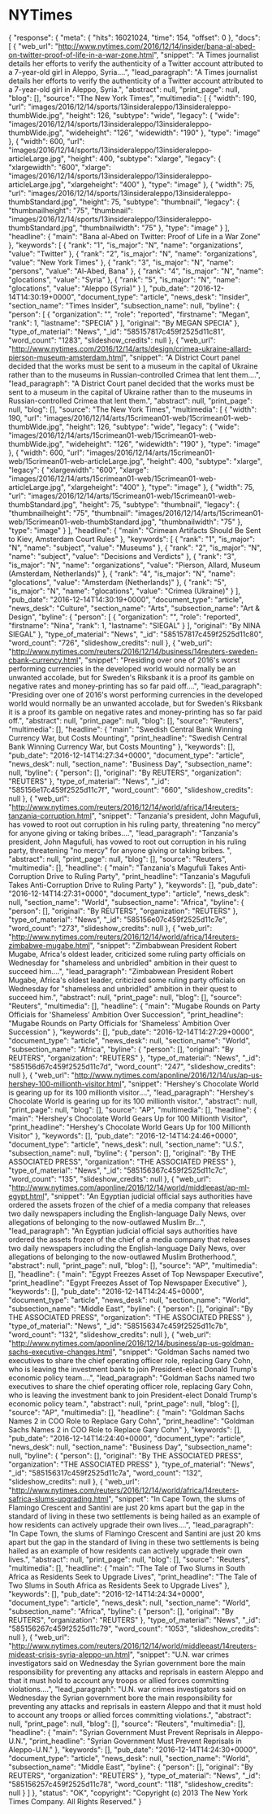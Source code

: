 # NYTimes

{
  "response": {
    "meta": {
      "hits": 16021024,
      "time": 154,
      "offset": 0
    },
    "docs": [
      {
        "web_url": "http://www.nytimes.com/2016/12/14/insider/bana-al-abed-on-twitter-proof-of-life-in-a-war-zone.html",
        "snippet": "A Times journalist details her efforts to verify the authenticity of a Twitter account attributed to a 7-year-old girl in Aleppo, Syria....",
        "lead_paragraph": "A Times journalist details her efforts to verify the authenticity of a Twitter account attributed to a 7-year-old girl in Aleppo, Syria.",
        "abstract": null,
        "print_page": null,
        "blog": [],
        "source": "The New York Times",
        "multimedia": [
          {
            "width": 190,
            "url": "images/2016/12/14/sports/13insideraleppo/13insideraleppo-thumbWide.jpg",
            "height": 126,
            "subtype": "wide",
            "legacy": {
              "wide": "images/2016/12/14/sports/13insideraleppo/13insideraleppo-thumbWide.jpg",
              "wideheight": "126",
              "widewidth": "190"
            },
            "type": "image"
          },
          {
            "width": 600,
            "url": "images/2016/12/14/sports/13insideraleppo/13insideraleppo-articleLarge.jpg",
            "height": 400,
            "subtype": "xlarge",
            "legacy": {
              "xlargewidth": "600",
              "xlarge": "images/2016/12/14/sports/13insideraleppo/13insideraleppo-articleLarge.jpg",
              "xlargeheight": "400"
            },
            "type": "image"
          },
          {
            "width": 75,
            "url": "images/2016/12/14/sports/13insideraleppo/13insideraleppo-thumbStandard.jpg",
            "height": 75,
            "subtype": "thumbnail",
            "legacy": {
              "thumbnailheight": "75",
              "thumbnail": "images/2016/12/14/sports/13insideraleppo/13insideraleppo-thumbStandard.jpg",
              "thumbnailwidth": "75"
            },
            "type": "image"
          }
        ],
        "headline": {
          "main": "Bana al-Abed on Twitter: Proof of Life in a War Zone"
        },
        "keywords": [
          {
            "rank": "1",
            "is_major": "N",
            "name": "organizations",
            "value": "Twitter"
          },
          {
            "rank": "2",
            "is_major": "N",
            "name": "organizations",
            "value": "New York Times"
          },
          {
            "rank": "3",
            "is_major": "N",
            "name": "persons",
            "value": "Al-Abed, Bana"
          },
          {
            "rank": "4",
            "is_major": "N",
            "name": "glocations",
            "value": "Syria"
          },
          {
            "rank": "5",
            "is_major": "N",
            "name": "glocations",
            "value": "Aleppo (Syria)"
          }
        ],
        "pub_date": "2016-12-14T14:30:19+0000",
        "document_type": "article",
        "news_desk": "Insider",
        "section_name": "Times Insider",
        "subsection_name": null,
        "byline": {
          "person": [
            {
              "organization": "",
              "role": "reported",
              "firstname": "Megan",
              "rank": 1,
              "lastname": "SPECIA"
            }
          ],
          "original": "By MEGAN SPECIA"
        },
        "type_of_material": "News",
        "_id": "585157817c459f2525d11c81",
        "word_count": "1283",
        "slideshow_credits": null
      },
      {
        "web_url": "http://www.nytimes.com/2016/12/14/arts/design/crimea-ukraine-allard-pierson-museum-amsterdam.html",
        "snippet": "A District Court panel decided that the works must be sent to a museum in the capital of Ukraine rather than to the museums in Russian-controlled Crimea that lent them....",
        "lead_paragraph": "A District Court panel decided that the works must be sent to a museum in the capital of Ukraine rather than to the museums in Russian-controlled Crimea that lent them.",
        "abstract": null,
        "print_page": null,
        "blog": [],
        "source": "The New York Times",
        "multimedia": [
          {
            "width": 190,
            "url": "images/2016/12/14/arts/15crimean01-web/15crimean01-web-thumbWide.jpg",
            "height": 126,
            "subtype": "wide",
            "legacy": {
              "wide": "images/2016/12/14/arts/15crimean01-web/15crimean01-web-thumbWide.jpg",
              "wideheight": "126",
              "widewidth": "190"
            },
            "type": "image"
          },
          {
            "width": 600,
            "url": "images/2016/12/14/arts/15crimean01-web/15crimean01-web-articleLarge.jpg",
            "height": 400,
            "subtype": "xlarge",
            "legacy": {
              "xlargewidth": "600",
              "xlarge": "images/2016/12/14/arts/15crimean01-web/15crimean01-web-articleLarge.jpg",
              "xlargeheight": "400"
            },
            "type": "image"
          },
          {
            "width": 75,
            "url": "images/2016/12/14/arts/15crimean01-web/15crimean01-web-thumbStandard.jpg",
            "height": 75,
            "subtype": "thumbnail",
            "legacy": {
              "thumbnailheight": "75",
              "thumbnail": "images/2016/12/14/arts/15crimean01-web/15crimean01-web-thumbStandard.jpg",
              "thumbnailwidth": "75"
            },
            "type": "image"
          }
        ],
        "headline": {
          "main": "Crimean Artifacts Should Be Sent to Kiev, Amsterdam Court Rules"
        },
        "keywords": [
          {
            "rank": "1",
            "is_major": "N",
            "name": "subject",
            "value": "Museums"
          },
          {
            "rank": "2",
            "is_major": "N",
            "name": "subject",
            "value": "Decisions and Verdicts"
          },
          {
            "rank": "3",
            "is_major": "N",
            "name": "organizations",
            "value": "Pierson, Allard, Museum (Amsterdam, Netherlands)"
          },
          {
            "rank": "4",
            "is_major": "N",
            "name": "glocations",
            "value": "Amsterdam (Netherlands)"
          },
          {
            "rank": "5",
            "is_major": "N",
            "name": "glocations",
            "value": "Crimea (Ukraine)"
          }
        ],
        "pub_date": "2016-12-14T14:30:19+0000",
        "document_type": "article",
        "news_desk": "Culture",
        "section_name": "Arts",
        "subsection_name": "Art & Design",
        "byline": {
          "person": [
            {
              "organization": "",
              "role": "reported",
              "firstname": "Nina",
              "rank": 1,
              "lastname": "SIEGAL"
            }
          ],
          "original": "By NINA SIEGAL"
        },
        "type_of_material": "News",
        "_id": "585157817c459f2525d11c80",
        "word_count": "726",
        "slideshow_credits": null
      },
      {
        "web_url": "http://www.nytimes.com/reuters/2016/12/14/business/14reuters-sweden-cbank-currency.html",
        "snippet": "Presiding over one of 2016's worst performing currencies in the developed world would normally be an unwanted accolade, but for Sweden's Riksbank it is a proof its gamble on negative rates and money-printing has so far paid off....",
        "lead_paragraph": "Presiding over one of 2016's worst performing currencies in the developed world would normally be an unwanted accolade, but for Sweden's Riksbank it is a proof its gamble on negative rates and money-printing has so far paid off.",
        "abstract": null,
        "print_page": null,
        "blog": [],
        "source": "Reuters",
        "multimedia": [],
        "headline": {
          "main": "Swedish Central Bank Winning Currency War, but Costs Mounting",
          "print_headline": "Swedish Central Bank Winning Currency War, but Costs Mounting"
        },
        "keywords": [],
        "pub_date": "2016-12-14T14:27:34+0000",
        "document_type": "article",
        "news_desk": null,
        "section_name": "Business Day",
        "subsection_name": null,
        "byline": {
          "person": [],
          "original": "By REUTERS",
          "organization": "REUTERS"
        },
        "type_of_material": "News",
        "_id": "585156e17c459f2525d11c7f",
        "word_count": "660",
        "slideshow_credits": null
      },
      {
        "web_url": "http://www.nytimes.com/reuters/2016/12/14/world/africa/14reuters-tanzania-corruption.html",
        "snippet": "Tanzania's president, John Magufuli, has vowed to root out corruption in his ruling party, threatening \"no mercy\" for anyone giving or taking bribes....",
        "lead_paragraph": "Tanzania's president, John Magufuli, has vowed to root out corruption in his ruling party, threatening \"no mercy\" for anyone giving or taking bribes. ",
        "abstract": null,
        "print_page": null,
        "blog": [],
        "source": "Reuters",
        "multimedia": [],
        "headline": {
          "main": "Tanzania's Magufuli Takes Anti-Corruption Drive to Ruling Party",
          "print_headline": "Tanzania's Magufuli Takes Anti-Corruption Drive to Ruling Party"
        },
        "keywords": [],
        "pub_date": "2016-12-14T14:27:31+0000",
        "document_type": "article",
        "news_desk": null,
        "section_name": "World",
        "subsection_name": "Africa",
        "byline": {
          "person": [],
          "original": "By REUTERS",
          "organization": "REUTERS"
        },
        "type_of_material": "News",
        "_id": "585156e07c459f2525d11c7e",
        "word_count": "273",
        "slideshow_credits": null
      },
      {
        "web_url": "http://www.nytimes.com/reuters/2016/12/14/world/africa/14reuters-zimbabwe-mugabe.html",
        "snippet": "Zimbabwean President Robert Mugabe, Africa's oldest leader, criticized some ruling party officials on Wednesday for \"shameless and unbridled\" ambition in their quest to succeed him....",
        "lead_paragraph": "Zimbabwean President Robert Mugabe, Africa's oldest leader, criticized some ruling party officials on Wednesday for \"shameless and unbridled\" ambition in their quest to succeed him.",
        "abstract": null,
        "print_page": null,
        "blog": [],
        "source": "Reuters",
        "multimedia": [],
        "headline": {
          "main": "Mugabe Rounds on Party Officials for 'Shameless' Ambition Over Succession",
          "print_headline": "Mugabe Rounds on Party Officials for 'Shameless' Ambition Over Succession"
        },
        "keywords": [],
        "pub_date": "2016-12-14T14:27:29+0000",
        "document_type": "article",
        "news_desk": null,
        "section_name": "World",
        "subsection_name": "Africa",
        "byline": {
          "person": [],
          "original": "By REUTERS",
          "organization": "REUTERS"
        },
        "type_of_material": "News",
        "_id": "585156d67c459f2525d11c7d",
        "word_count": "247",
        "slideshow_credits": null
      },
      {
        "web_url": "http://www.nytimes.com/aponline/2016/12/14/us/ap-us-hershey-100-millionth-visitor.html",
        "snippet": "Hershey's Chocolate World is gearing up for its 100 millionth visitor....",
        "lead_paragraph": "Hershey's Chocolate World is gearing up for its 100 millionth visitor.",
        "abstract": null,
        "print_page": null,
        "blog": [],
        "source": "AP",
        "multimedia": [],
        "headline": {
          "main": "Hershey's Chocolate World Gears Up for 100 Millionth Visitor",
          "print_headline": "Hershey's Chocolate World Gears Up for 100 Millionth Visitor"
        },
        "keywords": [],
        "pub_date": "2016-12-14T14:24:46+0000",
        "document_type": "article",
        "news_desk": null,
        "section_name": "U.S.",
        "subsection_name": null,
        "byline": {
          "person": [],
          "original": "By THE ASSOCIATED PRESS",
          "organization": "THE ASSOCIATED PRESS"
        },
        "type_of_material": "News",
        "_id": "585156367c459f2525d11c7c",
        "word_count": "135",
        "slideshow_credits": null
      },
      {
        "web_url": "http://www.nytimes.com/aponline/2016/12/14/world/middleeast/ap-ml-egypt.html",
        "snippet": "An Egyptian judicial official says authorities have ordered the assets frozen of the chief of a media company that releases two daily newspapers including the English-language Daily News, over allegations of belonging to the now-outlawed Muslim Br...",
        "lead_paragraph": "An Egyptian judicial official says authorities have ordered the assets frozen of the chief of a media company that releases two daily newspapers including the English-language Daily News, over allegations of belonging to the now-outlawed Muslim Brotherhood.",
        "abstract": null,
        "print_page": null,
        "blog": [],
        "source": "AP",
        "multimedia": [],
        "headline": {
          "main": "Egypt Freezes Asset of Top Newspaper Executive",
          "print_headline": "Egypt Freezes Asset of Top Newspaper Executive"
        },
        "keywords": [],
        "pub_date": "2016-12-14T14:24:45+0000",
        "document_type": "article",
        "news_desk": null,
        "section_name": "World",
        "subsection_name": "Middle East",
        "byline": {
          "person": [],
          "original": "By THE ASSOCIATED PRESS",
          "organization": "THE ASSOCIATED PRESS"
        },
        "type_of_material": "News",
        "_id": "585156347c459f2525d11c7b",
        "word_count": "132",
        "slideshow_credits": null
      },
      {
        "web_url": "http://www.nytimes.com/aponline/2016/12/14/business/ap-us-goldman-sachs-executive-changes.html",
        "snippet": "Goldman Sachs named two executives to share the chief operating officer role, replacing Gary Cohn, who is leaving the investment bank to join President-elect Donald Trump's economic policy team....",
        "lead_paragraph": "Goldman Sachs named two executives to share the chief operating officer role, replacing Gary Cohn, who is leaving the investment bank to join President-elect Donald Trump's economic policy team.",
        "abstract": null,
        "print_page": null,
        "blog": [],
        "source": "AP",
        "multimedia": [],
        "headline": {
          "main": "Goldman Sachs Names 2 in COO Role to Replace Gary Cohn",
          "print_headline": "Goldman Sachs Names 2 in COO Role to Replace Gary Cohn"
        },
        "keywords": [],
        "pub_date": "2016-12-14T14:24:40+0000",
        "document_type": "article",
        "news_desk": null,
        "section_name": "Business Day",
        "subsection_name": null,
        "byline": {
          "person": [],
          "original": "By THE ASSOCIATED PRESS",
          "organization": "THE ASSOCIATED PRESS"
        },
        "type_of_material": "News",
        "_id": "585156317c459f2525d11c7a",
        "word_count": "132",
        "slideshow_credits": null
      },
      {
        "web_url": "http://www.nytimes.com/reuters/2016/12/14/world/africa/14reuters-safrica-slums-upgrading.html",
        "snippet": "In Cape Town, the slums of Flamingo Crescent and Santini are just 20 kms apart but the gap in the standard of living in these two settlements is being hailed as an example of how residents can actively upgrade their own lives....",
        "lead_paragraph": "In Cape Town, the slums of Flamingo Crescent and Santini are just 20 kms apart but the gap in the standard of living in these two settlements is being hailed as an example of how residents can actively upgrade their own lives.",
        "abstract": null,
        "print_page": null,
        "blog": [],
        "source": "Reuters",
        "multimedia": [],
        "headline": {
          "main": "The Tale of Two Slums in South Africa as Residents Seek to Upgrade Lives",
          "print_headline": "The Tale of Two Slums in South Africa as Residents Seek to Upgrade Lives"
        },
        "keywords": [],
        "pub_date": "2016-12-14T14:24:34+0000",
        "document_type": "article",
        "news_desk": null,
        "section_name": "World",
        "subsection_name": "Africa",
        "byline": {
          "person": [],
          "original": "By REUTERS",
          "organization": "REUTERS"
        },
        "type_of_material": "News",
        "_id": "585156267c459f2525d11c79",
        "word_count": "1053",
        "slideshow_credits": null
      },
      {
        "web_url": "http://www.nytimes.com/reuters/2016/12/14/world/middleeast/14reuters-mideast-crisis-syria-aleppo-un.html",
        "snippet": "U.N. war crimes investigators said on Wednesday the Syrian government bore the main responsibility for preventing any attacks and reprisals in eastern Aleppo and that it must hold to account any troops or allied forces committing violations....",
        "lead_paragraph": "U.N. war crimes investigators said on Wednesday the Syrian government bore the main responsibility for preventing any attacks and reprisals in eastern Aleppo and that it must hold to account any troops or allied forces committing violations.",
        "abstract": null,
        "print_page": null,
        "blog": [],
        "source": "Reuters",
        "multimedia": [],
        "headline": {
          "main": "Syrian Government Must Prevent Reprisals in Aleppo-U.N.",
          "print_headline": "Syrian Government Must Prevent Reprisals in Aleppo-U.N."
        },
        "keywords": [],
        "pub_date": "2016-12-14T14:24:30+0000",
        "document_type": "article",
        "news_desk": null,
        "section_name": "World",
        "subsection_name": "Middle East",
        "byline": {
          "person": [],
          "original": "By REUTERS",
          "organization": "REUTERS"
        },
        "type_of_material": "News",
        "_id": "585156257c459f2525d11c78",
        "word_count": "118",
        "slideshow_credits": null
      }
    ]
  },
  "status": "OK",
  "copyright": "Copyright (c) 2013 The New York Times Company.  All Rights Reserved."
}
